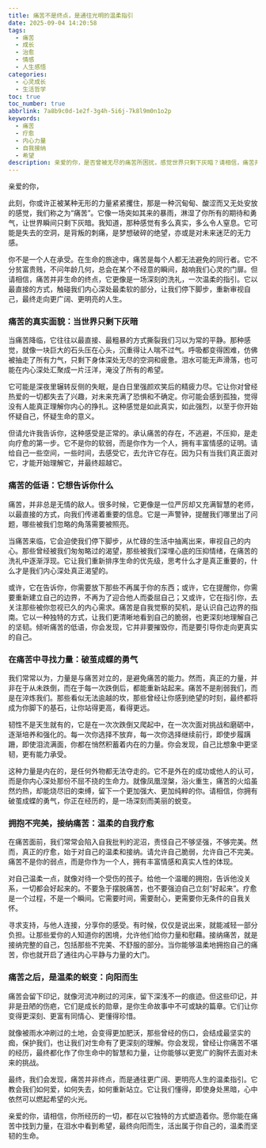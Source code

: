 ```yaml
---
title: 痛苦不是终点，是通往光明的温柔指引
date: 2025-09-04 14:20:58
tags:
  - 痛苦
  - 成长
  - 治愈
  - 情感
  - 人生感悟
categories: 
  - 心灵成长
  - 生活哲学
toc: true
toc_number: true
abbrlink: 7a8b9c0d-1e2f-3g4h-5i6j-7k8l9m0n1o2p
keywords:
  - 痛苦
  - 疗愈
  - 内心力量
  - 自我接纳
  - 希望
description: 亲爱的你，是否曾被无尽的痛苦所困扰，感觉世界只剩下灰暗？请相信，痛苦并非生命的终点，它更像是一场深刻的洗礼，一次温柔的指引。它以最直接的方式，触碰我们内心深处最柔软的部分，让我们停下脚步，重新审视自己，最终走向更广阔、更明亮的人生。这篇文章，愿能为你带来一丝慰藉与力量。
---
```


亲爱的你，

此刻，你或许正被某种无形的力量紧紧攫住，那是一种沉甸甸、酸涩而又无处安放的感觉，我们称之为“痛苦”。它像一场突如其来的暴雨，淋湿了你所有的期待和勇气，让世界瞬间只剩下灰暗。我知道，那种感觉有多么真实，多么令人窒息。它可能是失去的空洞，是背叛的刺痛，是梦想破碎的绝望，亦或是对未来迷茫的无力感。

你不是一个人在承受。在生命的旅途中，痛苦是每个人都无法避免的同行者。它不分贫富贵贱，不问年龄几何，总会在某个不经意的瞬间，敲响我们心灵的门扉。但请相信，痛苦并非生命的终点，它更像是一场深刻的洗礼，一次温柔的指引。它以最直接的方式，触碰我们内心深处最柔软的部分，让我们停下脚步，重新审视自己，最终走向更广阔、更明亮的人生。

### 痛苦的真实面貌：当世界只剩下灰暗

当痛苦降临，它往往以最直接、最粗暴的方式撕裂我们习以为常的平静。那种感觉，就像一块巨大的石头压在心头，沉重得让人喘不过气。呼吸都变得困难，仿佛被抽走了所有力气，只剩下身体深处无尽的空洞和疲惫。泪水可能无声滑落，也可能在内心深处汇聚成一片汪洋，淹没了所有的希望。

它可能是深夜里辗转反侧的失眠，是白日里强颜欢笑后的精疲力尽。它让你对曾经热爱的一切都失去了兴趣，对未来充满了恐惧和不确定。你可能会感到孤独，觉得没有人能真正理解你内心的挣扎。这种感觉是如此真实，如此强烈，以至于你开始怀疑自己，怀疑生命的意义。

但请允许我告诉你，这种感受是正常的。承认痛苦的存在，不逃避，不压抑，是走向疗愈的第一步。它不是你的软弱，而是你作为一个人，拥有丰富情感的证明。请给自己一些空间，一些时间，去感受它，去允许它存在。因为只有当我们真正面对它，才能开始理解它，并最终超越它。

### 痛苦的低语：它想告诉你什么

痛苦，并非总是无情的敌人。很多时候，它更像是一位严厉却又充满智慧的老师，以最直接的方式，向我们传递着重要的信息。它是一声警钟，提醒我们哪里出了问题，哪些被我们忽略的角落需要被照亮。

当痛苦来临，它会迫使我们停下脚步，从忙碌的生活中抽离出来，审视自己的内心。那些曾经被我们匆匆略过的渴望，那些被我们深埋心底的压抑情绪，在痛苦的洗礼中逐渐浮现。它让我们重新排序生命的优先级，思考什么才是真正重要的，什么才是我们内心深处真正渴望的。

或许，它在告诉你，你需要放下那些不再属于你的东西；或许，它在提醒你，你需要重新建立自己的边界，不再为了迎合他人而委屈自己；又或许，它在指引你，去关注那些被你忽视已久的内心需求。痛苦是自我觉察的契机，是认识自己边界的指南。它以一种独特的方式，让我们更清晰地看到自己的脆弱，也更深刻地理解自己的坚韧。倾听痛苦的低语，你会发现，它并非要摧毁你，而是要引导你走向更真实的自己。

### 在痛苦中寻找力量：破茧成蝶的勇气

我们常常以为，力量是与痛苦对立的，是避免痛苦的能力。然而，真正的力量，并非在于从未跌倒，而在于每一次跌倒后，都能重新站起来。痛苦不是削弱我们，而是在淬炼我们。那些看似无法逾越的坎，那些曾经让你感到绝望的时刻，最终都将成为你脚下的基石，让你站得更高，看得更远。

韧性不是天生就有的，它是在一次次跌倒又爬起中，在一次次面对挑战和磨砺中，逐渐培养和强化的。每一次你选择不放弃，每一次你选择继续前行，即使步履蹒跚，即使泪流满面，你都在悄然积蓄着内在的力量。你会发现，自己比想象中更坚韧，更有能力承受。

这种力量是内在的，是任何外物都无法夺走的。它不是外在的成功或他人的认可，而是你内心深处那份不屈不挠的生命力。就像凤凰涅槃，浴火重生，痛苦的火焰虽然灼热，却能烧尽旧的束缚，留下一个更加强大、更加纯粹的你。请相信，你拥有破茧成蝶的勇气，你正在经历的，是一场深刻而美丽的蜕变。

### 拥抱不完美，接纳痛苦：温柔的自我疗愈

在痛苦面前，我们常常会陷入自我批判的泥沼，责怪自己不够坚强，不够完美。然而，真正的疗愈，始于对自己的温柔和接纳。请允许自己脆弱，允许自己不完美。痛苦不是你的弱点，而是你作为一个人，拥有丰富情感和真实人性的体现。

对自己温柔一点，就像对待一个受伤的孩子。给他一个温暖的拥抱，告诉他没关系，一切都会好起来的。不要急于摆脱痛苦，也不要强迫自己立刻“好起来”。疗愈是一个过程，不是一个瞬间。它需要时间，需要耐心，更需要你无条件的自我关怀。

寻求支持，与他人连接，分享你的感受。有时候，仅仅是说出来，就能减轻一部分负担。让那些爱你的人知道你的困境，允许他们给你力量和慰藉。接纳痛苦，就是接纳完整的自己，包括那些不完美、不舒服的部分。当你能够温柔地拥抱自己的痛苦，你也就开启了通往内心平静与力量的大门。

### 痛苦之后，是温柔的蜕变：向阳而生

痛苦会留下印记，就像河流冲刷过的河床，留下深浅不一的痕迹。但这些印记，并非是丑陋的伤疤，它们是成长的勋章，是你生命故事中不可或缺的篇章。它们让你变得更深刻、更富有同情心、更懂得珍惜。

就像被雨水冲刷过的土地，会变得更加肥沃，那些曾经的伤口，会结成最坚实的痂，保护我们，也让我们对生命有了更深刻的理解。你会发现，曾经让你痛苦不堪的经历，最终都化作了你生命中的智慧和力量，让你能够以更宽广的胸怀去面对未来的挑战。

最终，我们会发现，痛苦并非终点，而是通往更广阔、更明亮人生的温柔指引。它教会我们如何爱，如何失去，如何重新站立。它让我们懂得，即使身处黑暗，心中依然可以燃起希望的火光。

亲爱的你，请相信，你所经历的一切，都在以它独特的方式塑造着你。愿你能在痛苦中找到力量，在泪水中看到希望，最终向阳而生，活出属于你自己的，温柔而坚韧的生命。
